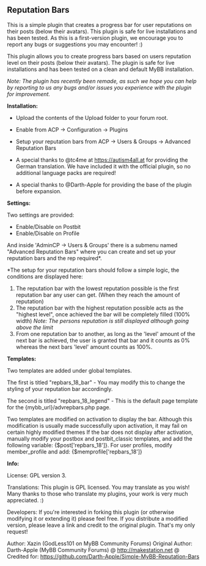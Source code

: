 <h2>Reputation Bars</h2>

This is a simple plugin that creates a progress bar for user reputations on their posts (below their avatars). This plugin is safe for live installations and has been tested. As this is a first-version plugin, we encourage you to report any bugs or suggestions you may encounter! :)

This plugin allows you to create progress bars based on users reputation level on their posts (below their avatars). The plugin is safe for live installations and has been tested on a clean and default MyBB installation.

_Note: The plugin has recently been remade, as such we hope you can help by reporting to us any bugs and/or issues you experience with the plugin for improvement._

**Installation:**

 - Upload the contents of the Upload folder to your forum root. 
 - Enable from ACP -> Configuration -> Plugins
 - Setup your reputation bars from ACP -> Users & Groups -> Advanced Reputation Bars

 - A special thanks to @tc4me at https://autism4all.at for providing the German translation. We have included it with the official plugin, so no additional language packs are required! 
 - A special thanks to @Darth-Apple for providing the base of the plugin before expansion.

**Settings:** 

Two settings are provided: 

 - Enable/Disable on Postbit
 - Enable/Disable on Profile

And inside 'AdminCP -> Users & Groups' there is a submenu named "Advanced Reputation Bars" where you can create and set up your reputation bars and the rep required*.

*The setup for your reputation bars should follow a simple logic, the conditions are displayed here:

1. The reputation bar with the lowest reputation possible is the first reputation bar any user can get. (When they reach the amount of reputation)
2. The reputation bar with the highest reputation possible acts as the "highest level", once achieved the bar will be completely filled (100% width) _Note: The persons reputation is still displayed although going above the limit_
3. From one reputation bar to another, as long as the 'level' amount of the next bar is achieved, the user is granted that bar and it counts as 0% whereas the next bars 'level' amount counts as 100%.

**Templates:**

Two templates are added under global templates.

The first is titled "repbars_18_bar" - You may modify this to change the styling of your reputation bar accordingly. 

The second is titled "repbars_18_legend" - This is the default page template for the {mybb_url}/advrepbars.php page.

Two templates are modified on activation to display the bar. Although this modification is usually made successfully upon activation, it may fail on certain highly modified themes If the bar does not display after activation, manually modify your postbox and postbit_classic templates, and add the following variable: {$post['repbars_18']}. For user profiles, modify member_profile and add: {$memprofile['repbars_18']}

**Info:**

License: GPL version 3. 

Translations: This plugin is GPL licensed. You may translate as you wish! Many thanks to those who translate my plugins, your work is very much appreciated. :)

Developers: If you're interested in forking this plugin (or otherwise modifying it or extending it) please feel free. If you distribute a modified version, please leave a link and credit to the original plugin. That's my only request! 

Author: Xazin (GodLess101 on MyBB Community Forums)
Original Author: Darth-Apple (MyBB Community Forums) @ http://makestation.net @ Credited for: https://github.com/Darth-Apple/Simple-MyBB-Reputation-Bars 
